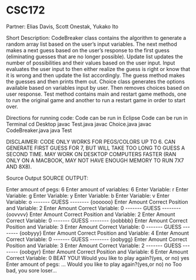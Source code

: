 # CSC172
Partner: Elias Davis, Scott Onestak, Yukako Ito

Short Description:
CodeBreaker class contains the algorithm to generate a random array list based on the user’s input variables. The next method makes a next guess based on the user’s response to the first guess (eliminating guesses that are no longer possible). Update list updates the number of possibilities and their values based on the user input. Input evaluates the user input to then either realize the guess is right or know that it is wrong and then update the list accordingly. The guess method makes the guesses and then prints them out. Choice class generates the options available based on variables input by user. Then removes choices based on user response. Test method contains main and restart game methods, one to run the original game and another to run a restart game in order to start over. 

Directions for running code:
Code can be run in Eclipse
Code can be run in Terminal
cd Desktop 
javac Test.java
javac Choice.java
javac CodeBreaker.java
java Test

DISCLAIMER:
CODE ONLY WORKS FOR PEGS/COLORS UP TO 6. CAN GENERATE FIRST GUESS FOR 7, BUT WILL TAKE TOO LONG TO GUESS A SECOND TIME. MAY WORK ON DESKTOP COMPUTERS FASTER (RAN ONLY ON A MACBOOK, MAY NOT HAVE ENOUGH MEMORY TO RUN 7X7 AND 8X8).

Source Output
SOURCE OUTPUT:

Enter amount of pegs: 
6
Enter amount of variables: 
6
Enter Variable: 
r
Enter Variable: 
g
Enter Variable: 
y
Enter Variable: 
b
Enter Variable: 
v
Enter Variable: 
o
------- GUESS --------
{oooooo}
Enter Amount Correct Position and Variable: 
2
Enter Amount Correct Variable: 
0
------- GUESS --------
{oovvvv}
Enter Amount Correct Position and Variable: 
2
Enter Amount Correct Variable: 
0
------- GUESS --------
{oobbbb}
Enter Amount Correct Position and Variable: 
3
Enter Amount Correct Variable: 
0
------- GUESS --------
{oobyyy}
Enter Amount Correct Position and Variable: 
4
Enter Amount Correct Variable: 
0
------- GUESS --------
{oobygg}
Enter Amount Correct Position and Variable: 
3
Enter Amount Correct Variable: 
2
------- GUESS --------
{oobgyr}
Enter Amount Correct Position and Variable: 
6
Enter Amount Correct Variable: 
0
BEAT YOU!
Would you like to play again?(yes, or no)
yes
Enter amount of pegs: 
…
Would you like to play again?(yes,or no)
no
Too bad, you sore loser...

